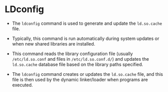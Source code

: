 # LDconfig

- The `ldconfig` command is used to generate and update the `ld.so.cache` file.

- Typically, this command is run automatically during system updates or when new shared libraries are installed.

- This command reads the library configuration file (usually `/etc/ld.so.conf` and files in `/etc/ld.so.conf.d/`) and updates the `ld.so.cache` database file based on the library paths specified.

- The `ldconfig` command creates or updates the `ld.so.cache` file, and this file is then used by the dynamic linker/loader when programs are executed.
